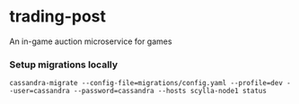 # trading-post
An in-game auction microservice for games

### Setup migrations locally
```
cassandra-migrate --config-file=migrations/config.yaml --profile=dev --user=cassandra --password=cassandra --hosts scylla-node1 status
```
